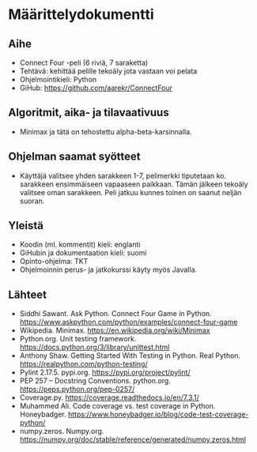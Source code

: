 # Määrittelydokumentti

## Aihe
* Connect Four -peli (6 riviä, 7 saraketta)
* Tehtävä: kehittää pelille tekoäly jota vastaan voi pelata
* Ohjelmointikieli: Python
* GiHub: https://github.com/aarekr/ConnectFour

## Algoritmit, aika- ja tilavaativuus
* Minimax ja tätä on tehostettu alpha-beta-karsinnalla.

## Ohjelman saamat syötteet
* Käyttäjä valitsee yhden sarakkeen 1-7, pelimerkki tiputetaan ko. sarakkeen ensimmäiseen vapaaseen paikkaan.
Tämän jälkeen tekoäly valitsee oman sarakkeen. Peli jatkuu kunnes toinen on saanut neljän suoran.

## Yleistä
* Koodin (ml. kommentit) kieli: englanti
* GiHubin ja dokumentaation kieli: suomi
* Opinto-ohjelma: TKT
* Ohjelmoinnin perus- ja jatkokurssi käyty myös Javalla.

## Lähteet
* Siddhi Sawant. Ask Python. Connect Four Game in Python. https://www.askpython.com/python/examples/connect-four-game
* Wikipedia. Minimax. https://en.wikipedia.org/wiki/Minimax
* Python.org. Unit testing framework. https://docs.python.org/3/library/unittest.html
* Anthony Shaw. Getting Started With Testing in Python. Real Python. https://realpython.com/python-testing/
* Pylint 2.17.5. pypi.org. https://pypi.org/project/pylint/
* PEP 257 – Docstring Conventions. python.org. https://peps.python.org/pep-0257/
* Coverage.py. https://coverage.readthedocs.io/en/7.3.1/
* Muhammed Ali. Code coverage vs. test coverage in Python. Honeybadger. https://www.honeybadger.io/blog/code-test-coverage-python/
* numpy.zeros. Numpy.org. https://numpy.org/doc/stable/reference/generated/numpy.zeros.html
